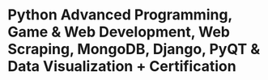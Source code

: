 # Python Advanced Programming, Game & Web Development, Web Scraping, MongoDB, Django, PyQT & Data Visualization + Certification
